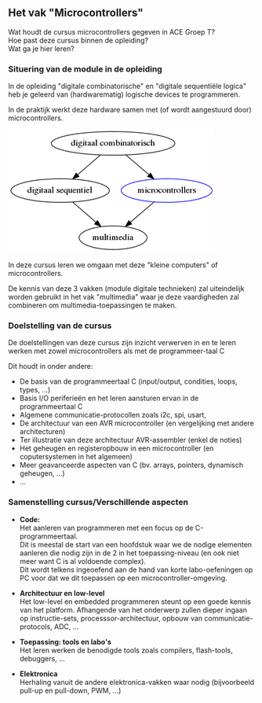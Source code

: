
## Het vak "Microcontrollers"
Wat houdt de cursus microcontrollers gegeven in ACE Groep T?  
Hoe past deze cursus binnen de opleiding?  
Wat ga je hier leren?  

### Situering van de module in de opleiding
In de opleiding "digitale combinatorische" en "digitale sequentiële logica" heb je geleerd van (hardwarematig) logische devices te programmeren.

In de praktijk werkt deze hardware samen met (of wordt aangestuurd door) microcontrollers.

![](../../pictures/orientation_digital_courses.png)

In deze cursus leren we omgaan met deze "kleine computers" of microcontrollers.

De kennis van deze 3 vakken (module digitale technieken) zal uiteindelijk worden gebruikt in het vak "multimedia" waar je deze vaardigheden zal combineren om multimedia-toepassingen te maken.

### Doelstelling van de cursus

De doelstellingen van deze cursus zijn inzicht verwerven in en te leren werken met zowel microcontrollers als met de programmeer-taal C  

Dit houdt in onder andere:

* De basis van de programmeertaal C (input/output, condities, loops, types, ...)
* Basis I/O periferieën en het leren aansturen ervan in de programmeertaal C
* Algemene communicatie-protocollen zoals i2c, spi, usart,
* De architectuur van een AVR microcontroller (en vergelijking met andere architecturen)
* Ter illustratie van deze architectuur AVR-assembler (enkel de noties)
* Het geheugen en registeropbouw in een microcontroller (en coputersystemen in het algemeen)
* Meer geavanceerde aspecten van C (bv. arrays, pointers, dynamisch geheugen, ...)
* ...

### Samenstelling cursus/Verschillende aspecten

* **Code:**  
Het aanleren van programmeren met een focus op de C-programmeertaal.  
Dit is meestal de start van een hoofdstuk waar we de nodige elementen aanleren die nodig zijn in de 2 in het toepassing-niveau (en ook niet meer want C is al voldoende complex).  
Dit wordt telkens ingeoefend aan de hand van korte labo-oefeningen op PC voor dat we dit toepassen op een microcontroller-omgeving.  

* **Architectuur en low-level**  
Het low-level en embedded programmeren steunt op een goede kennis van het platform.
Afhangende van het onderwerp zullen dieper ingaan op instructie-sets, processsor-architectuur, opbouw van communicatie-protocols, ADC, ...  

* **Toepassing: tools en labo's**  
Het leren werken de benodigde tools zoals compilers, flash-tools, debuggers,  ...

* **Elektronica**  
Herhaling vanuit de andere elektronica-vakken waar nodig (bijvoorbeeld pull-up en pull-down, PWM, ...)
